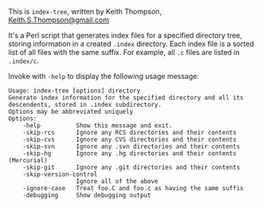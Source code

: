 This is `index-tree`, written by Keith Thompson, Keith.S.Thompson@gmail.com

It's a Perl script that generates index files for a specified
directory tree, storing information in a created `.index` directory.
Each index file is a sorted list of all files with the same suffix.
For example, all `.c` files are listed in `.index/c`.

Invoke with `-help` to display the following usage message:

    Usage: index-tree [options] directory
    Generate index information for the specified directory and all its
    descendents, stored in .index subdirectory.
    Options may be abbreviated uniquely
    Options:
        -help          Show this message and exit.
        -skip-rcs      Ignore any RCS directories and their contents
        -skip-cvs      Ignore any CVS directories and their contents
        -skip-svn      Ignore any .svn directories and their contents
        -skip-hg       Ignore any .hg directories and their contents (Mercurial)
        -skip-git      Ignore any .git directories and their contents
        -skip-version-control
                       Ignore all of the above
        -ignore-case   Treat foo.C and foo.c as having the same suffix
        -debugging     Show debugging output
